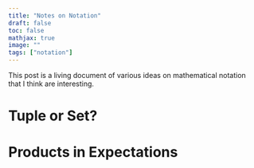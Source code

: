 ```yaml
---
title: "Notes on Notation"
draft: false
toc: false
mathjax: true
image: ""
tags: ["notation"]
---
```



This post is a living document of various ideas on mathematical notation that I think are interesting.

# Tuple or Set?


# Products in Expectations
